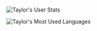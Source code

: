 # 
![Taylor's User Stats](https://github-readme-stats.vercel.app/api?username=taylorrodriguez&show_icons=true&title_color=fff&icon_color=E80000&text_color=DCDCDC&bg_color=696969)

![Taylor's Most Used Languages](https://github-readme-stats.vercel.app/api/top-langs/?username=taylorrodriguez&layout=compact&bg_color=696969)